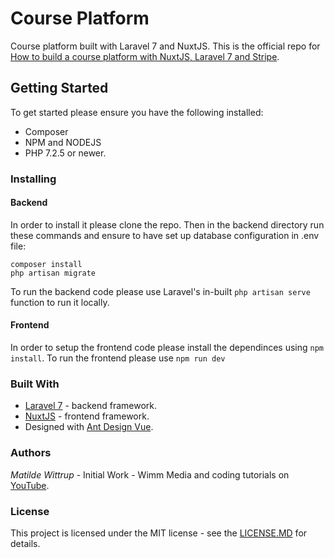 # Course Platform

Course platform built with Laravel 7 and NuxtJS. This is the official repo for [How to build a course platform with NuxtJS, Laravel 7 and Stripe](https://www.youtube.com/watch?v=xS4Om2ZSu2o&list=PLjCZ5YN4Hlacehn798-qep4yXDcL4oF-x).

## Getting Started
To get started please ensure you have the following installed:

- Composer
- NPM and NODEJS
- PHP 7.2.5 or newer.

### Installing

#### Backend
In order to install it please clone the repo. Then in the backend directory run these commands and ensure to have set up database configuration in .env file:

```
composer install
php artisan migrate
```

To run the backend code please use Laravel's in-built ``php artisan serve`` function to run it locally.

#### Frontend

In order to setup the frontend code please install the dependinces using ``npm install``. To run the frontend please use ``npm run dev``

### Built With

- [Laravel 7](https://laravel.com/docs/7.x) - backend framework.
- [NuxtJS](http://nuxtjs.org/) - frontend framework.
- Designed with [Ant Design Vue](https://www.antdv.com/).

### Authors

*Matilde Wittrup* - Initial Work - Wimm Media and coding tutorials on [YouTube](youtube.com/c/matildewittrup).

### License

This project is licensed under the MIT license - see the [LICENSE.MD](https://github.com/Matildevoldsen/course-platform/blob/master/license.md) for details.